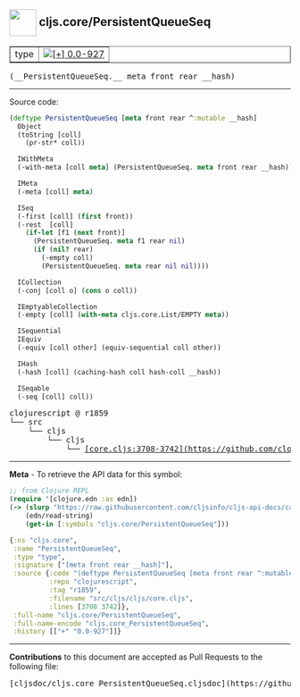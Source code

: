 ## <img width="48px" valign="middle" src="http://i.imgur.com/Hi20huC.png"> cljs.core/PersistentQueueSeq

 <table border="1">
<tr>

<td>type</td>
<td><a href="https://github.com/cljsinfo/cljs-api-docs/tree/0.0-927"><img valign="middle" alt="[+] 0.0-927" src="https://img.shields.io/badge/+-0.0--927-lightgrey.svg"></a> </td>
</tr>
</table>

 <samp>
(__PersistentQueueSeq.__ meta front rear __hash)<br>
</samp>

---





Source code:

```clj
(deftype PersistentQueueSeq [meta front rear ^:mutable __hash]
  Object
  (toString [coll]
    (pr-str* coll))

  IWithMeta
  (-with-meta [coll meta] (PersistentQueueSeq. meta front rear __hash))

  IMeta
  (-meta [coll] meta)

  ISeq
  (-first [coll] (first front))
  (-rest  [coll]
    (if-let [f1 (next front)]
      (PersistentQueueSeq. meta f1 rear nil)
      (if (nil? rear)
        (-empty coll)
        (PersistentQueueSeq. meta rear nil nil))))

  ICollection
  (-conj [coll o] (cons o coll))

  IEmptyableCollection
  (-empty [coll] (with-meta cljs.core.List/EMPTY meta))

  ISequential
  IEquiv
  (-equiv [coll other] (equiv-sequential coll other))

  IHash
  (-hash [coll] (caching-hash coll hash-coll __hash))

  ISeqable
  (-seq [coll] coll))
```

 <pre>
clojurescript @ r1859
└── src
    └── cljs
        └── cljs
            └── <ins>[core.cljs:3708-3742](https://github.com/clojure/clojurescript/blob/r1859/src/cljs/cljs/core.cljs#L3708-L3742)</ins>
</pre>


---

__Meta__ - To retrieve the API data for this symbol:

```clj
;; from Clojure REPL
(require '[clojure.edn :as edn])
(-> (slurp "https://raw.githubusercontent.com/cljsinfo/cljs-api-docs/catalog/cljs-api.edn")
    (edn/read-string)
    (get-in [:symbols "cljs.core/PersistentQueueSeq"]))
```

```clj
{:ns "cljs.core",
 :name "PersistentQueueSeq",
 :type "type",
 :signature ["[meta front rear __hash]"],
 :source {:code "(deftype PersistentQueueSeq [meta front rear ^:mutable __hash]\n  Object\n  (toString [coll]\n    (pr-str* coll))\n\n  IWithMeta\n  (-with-meta [coll meta] (PersistentQueueSeq. meta front rear __hash))\n\n  IMeta\n  (-meta [coll] meta)\n\n  ISeq\n  (-first [coll] (first front))\n  (-rest  [coll]\n    (if-let [f1 (next front)]\n      (PersistentQueueSeq. meta f1 rear nil)\n      (if (nil? rear)\n        (-empty coll)\n        (PersistentQueueSeq. meta rear nil nil))))\n\n  ICollection\n  (-conj [coll o] (cons o coll))\n\n  IEmptyableCollection\n  (-empty [coll] (with-meta cljs.core.List/EMPTY meta))\n\n  ISequential\n  IEquiv\n  (-equiv [coll other] (equiv-sequential coll other))\n\n  IHash\n  (-hash [coll] (caching-hash coll hash-coll __hash))\n\n  ISeqable\n  (-seq [coll] coll))",
          :repo "clojurescript",
          :tag "r1859",
          :filename "src/cljs/cljs/core.cljs",
          :lines [3708 3742]},
 :full-name "cljs.core/PersistentQueueSeq",
 :full-name-encode "cljs.core_PersistentQueueSeq",
 :history [["+" "0.0-927"]]}

```

---

__Contributions__ to this document are accepted as Pull Requests to the following file:

 <pre>
[cljsdoc/cljs.core_PersistentQueueSeq.cljsdoc](https://github.com/cljsinfo/cljs-api-docs/blob/master/cljsdoc/cljs.core_PersistentQueueSeq.cljsdoc)
</pre>

